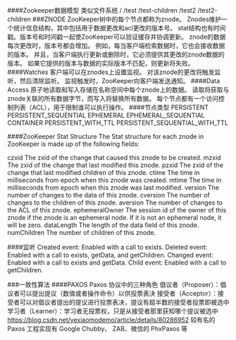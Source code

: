 ####Zookeeper数据模型
类似文件系统
/
  /test
    /test-children
  /test2
    /test2-children
###ZNODE
ZooKeeper树中的每个节点都称为znode。 Znodes维护一个统计信息结构，其中包括用于数据更改和acl更改的版本号。
stat结构也有时间戳。版本号和时间戳一起使ZooKeeper可以验证缓存并协调更新。 
znode的数据每次更改时，版本号都会增加。
例如，每当客户端检索数据时，它也会接收数据的版本。
并且，当客户端执行更新或删除时，它必须提供其更改的znode数据的版本。
如果它提供的版本与数据的实际版本不匹配，则更新将失败。
####Watches
客户端可以在znodes上设置监视。
对该znode的更改将触发监听，然后清除监听。
监视触发时，ZooKeeper向客户端发送通知。
####Data Access
原子地读取和写入存储在名称空间中每个znode上的数据。
读取将获取与znode关联的所有数据字节，而写入将替换所有数据。
每个节点都有一个访问控制列表（ACL），用于限制谁可以执行操作。
####节点类型
PERSISTENT
PERSISTENT_SEQUENTIAL
EPHEMERAL
EPHEMERAL_SEQUENTIAL
CONTAINER
PERSISTENT_WITH_TTL
PERSISTENT_SEQUENTIAL_WITH_TTL

####ZooKeeper Stat Structure
The Stat structure for each znode in ZooKeeper is made up of the following fields:

czxid The zxid of the change that caused this znode to be created.
mzxid The zxid of the change that last modified this znode.
pzxid The zxid of the change that last modified children of this znode.
ctime The time in milliseconds from epoch when this znode was created.
mtime The time in milliseconds from epoch when this znode was last modified.
version The number of changes to the data of this znode.
cversion The number of changes to the children of this znode.
aversion The number of changes to the ACL of this znode.
ephemeralOwner The session id of the owner of this znode if the znode is an ephemeral node. If it is not an ephemeral node, it will be zero.
dataLength The length of the data field of this znode.
numChildren The number of children of this znode.

####监听
Created event: Enabled with a call to exists.
Deleted event: Enabled with a call to exists, getData, and getChildren.
Changed event: Enabled with a call to exists and getData.
Child event: Enabled with a call to getChildren.

###一致性算法
####PAXOS
Paxos 协议中的三种角色
倡议者（Proposer）：倡议者可以提出提议（数值或者操作命令）以供投票表决
接受者（Acceptor）：接受者可以对倡议者提出的提议进行投票表决，提议有超半数的接受者投票即被选中
学习者（Learner）：学习者无投票权，只是从接受者那里获知哪个提议被选中
https://blog.csdn.net/yexiaomodemo/article/details/80286952
较有名的 Paxos 工程实现有 Google Chubby、 ZAB、微信的 PhxPaxos 等